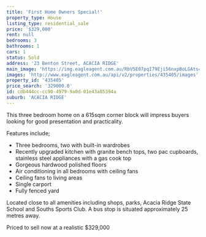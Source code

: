 ```yaml
---
title: 'First Home Owners Special!'
property_type: House
listing_type: residential_sale
price: '$329,000'
rent: null
bedrooms: 3
bathrooms: 1
cars: 1
status: Sold
address: '23 Benton Street, ACACIA RIDGE'
main_image: 'https://img.eagleagent.com.au/RbV5E07pqI79Eji56nxpBoLGAts=/1280x854/smart/https://s3-us-west-2.amazonaws.com/eagleagent-orig/images/6824207/116582299-image-M.jpg'
images: 'http://www.eagleagent.com.au/api/v2/properties/435405/images'
property_id: '435405'
price_search: '329000.0'
id: cdb444cc-cc90-4979-9a0d-01e43a85394a
suburb: 'ACACIA RIDGE'
---
```

This three bedroom home on a 615sqm corner block will impress buyers looking for good presentation and practicality.

Features include;

*  Three bedrooms, two with built-in wardrobes
*  Recently upgraded kitchen with granite bench tops, two pac cupboards, stainless steel appliances with a gas cook top
*  Gorgeous hardwood polished floors
*  Air conditioning in all bedrooms with ceiling fans
*  Ceiling fans to living areas
*  Single carport
*  Fully fenced yard

Located close to all amenities including shops, parks, Acacia Ridge State School and Souths Sports Club. A bus stop is situated approximately 25 metres away.

Priced to sell now at a realistic $329,000